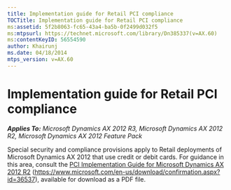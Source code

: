 ```yaml
---
title: Implementation guide for Retail PCI compliance
TOCTitle: Implementation guide for Retail PCI compliance
ms:assetid: 5f2b8063-fc65-43a4-ba5b-0f2499d032f5
ms:mtpsurl: https://technet.microsoft.com/library/Dn385337(v=AX.60)
ms:contentKeyID: 56554590
author: Khairunj
ms.date: 04/18/2014
mtps_version: v=AX.60
---
```


# Implementation guide for Retail PCI compliance 


_**Applies To:** Microsoft Dynamics AX 2012 R3, Microsoft Dynamics AX 2012 R2, Microsoft Dynamics AX 2012 Feature Pack_

Special security and compliance provisions apply to Retail deployments of Microsoft Dynamics AX 2012 that use credit or debit cards. For guidance in this area, consult the [PCI Implementation Guide for Microsoft Dynamics AX 2012 R2](https://www.microsoft.com/en-us/download/confirmation.aspx?id=36537) (https://www.microsoft.com/en-us/download/confirmation.aspx?id=36537), available for download as a PDF file.

  


